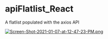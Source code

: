 # apiFlatlist_React

A flatlist populated with the axios API

[![Screen-Shot-2021-01-07-at-12-47-23-PM.png](https://i.postimg.cc/1tZwQy2F/Screen-Shot-2021-01-07-at-12-47-23-PM.png)](https://postimg.cc/hJpf8RS4)
